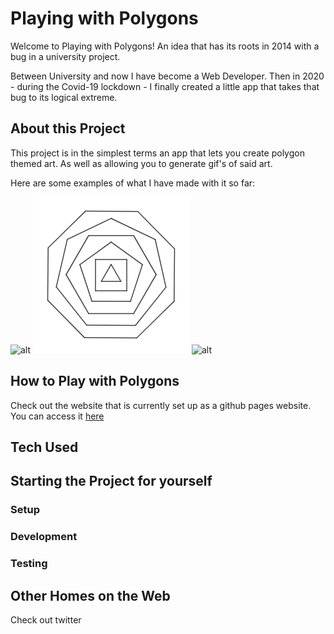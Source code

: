 # Playing with Polygons

Welcome to Playing with Polygons! An idea that has its roots in 2014 with a bug in a university project.

Between University and now I have become a Web Developer. Then in 2020 - during the Covid-19 lockdown - I finally created a little app that takes that bug to its logical extreme.

## About this Project

This project is in the simplest terms an app that lets you create polygon themed art. As well as allowing you to generate gif's of said art.

Here are some examples of what I have made with it so far:

![alt](./src/images/little-star.gif)
![alt](./src/images/playing-with-polygons-animated-logo.gif)
![alt](./src/images/too-many-polygons.gif)

## How to Play with Polygons

Check out the website that is currently set up as a github pages website. You can access it [here](here.com)

## Tech Used

## Starting the Project for yourself

### Setup

### Development

### Testing

## Other Homes on the Web

Check out twitter
